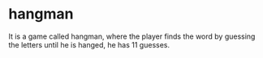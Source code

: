 # hangman
It is a game called hangman, where the player finds the word by guessing the letters until he is hanged, he has 11 guesses.
